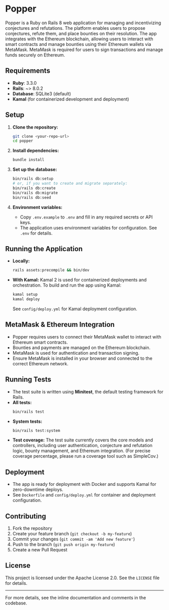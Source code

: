 # Popper

Popper is a Ruby on Rails 8 web application for managing and incentivizing conjectures and refutations. The platform enables users to propose conjectures, refute them, and place bounties on their resolution. The app integrates with the Ethereum blockchain, allowing users to interact with smart contracts and manage bounties using their Ethereum wallets via MetaMask. MetaMask is required for users to sign transactions and manage funds securely on Ethereum.

## Requirements

- **Ruby**: 3.3.0
- **Rails**: ~> 8.0.2
- **Database**: SQLite3 (default)
- **Kamal** (for containerized development and deployment)

## Setup

1. **Clone the repository:**
   ```sh
   git clone <your-repo-url>
   cd popper
   ```

2. **Install dependencies:**
   ```sh
   bundle install
   ```

3. **Set up the database:**
   ```sh
   bin/rails db:setup
   # or, if you want to create and migrate separately:
   bin/rails db:create
   bin/rails db:migrate
   bin/rails db:seed
   ```

4. **Environment variables:**
   - Copy `.env.example` to `.env` and fill in any required secrets or API keys.
   - The application uses environment variables for configuration. See `.env` for details.

## Running the Application

- **Locally:**
  ```sh
  rails assets:precompile && bin/dev
  ```

- **With Kamal:**
  Kamal 2 is used for containerized deployments and orchestration. To build and run the app using Kamal:
  ```sh
  kamal setup
  kamal deploy
  ```
  See `config/deploy.yml` for Kamal deployment configuration.

## MetaMask & Ethereum Integration

- Popper requires users to connect their MetaMask wallet to interact with Ethereum smart contracts.
- Bounties and payments are managed on the Ethereum blockchain.
- MetaMask is used for authentication and transaction signing.
- Ensure MetaMask is installed in your browser and connected to the correct Ethereum network.

## Running Tests

- The test suite is written using **Minitest**, the default testing framework for Rails.
- **All tests:**
  ```sh
  bin/rails test
  ```
- **System tests:**
  ```sh
  bin/rails test:system
  ```
- **Test coverage:** The test suite currently covers the core models and controllers, including user authentication, conjecture and refutation logic, bounty management, and Ethereum integration. (For precise coverage percentage, please run a coverage tool such as SimpleCov.)

## Deployment

- The app is ready for deployment with Docker and supports Kamal for zero-downtime deploys.
- See `Dockerfile` and `config/deploy.yml` for container and deployment configuration.

## Contributing

1. Fork the repository
2. Create your feature branch (`git checkout -b my-feature`)
3. Commit your changes (`git commit -am 'Add new feature'`)
4. Push to the branch (`git push origin my-feature`)
5. Create a new Pull Request

## License

This project is licensed under the Apache License 2.0. See the `LICENSE` file for details.

---

For more details, see the inline documentation and comments in the codebase.
